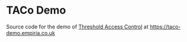 # TACo Demo

Source code for the demo of [Threshold Access Control](https://docs.threshold.network/applications/threshold-access-control) at https://taco-demo.empiria.co.uk
